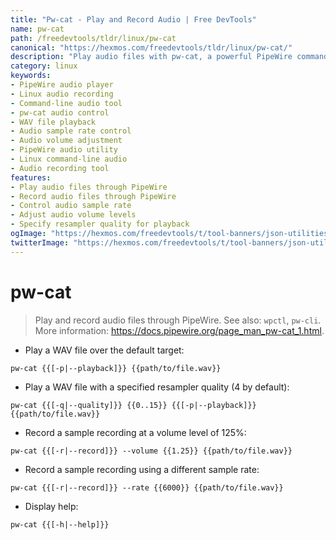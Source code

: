 ```yaml
---
title: "Pw-cat - Play and Record Audio | Free DevTools"
name: pw-cat
path: /freedevtools/tldr/linux/pw-cat
canonical: "https://hexmos.com/freedevtools/tldr/linux/pw-cat/"
description: "Play audio files with pw-cat, a powerful PipeWire command-line tool. Control audio playback and recording on Linux systems with ease. Free online tool, no registration required."
category: linux
keywords:
- PipeWire audio player
- Linux audio recording
- Command-line audio tool
- pw-cat audio control
- WAV file playback
- Audio sample rate control
- Audio volume adjustment
- PipeWire audio utility
- Linux command-line audio
- Audio recording tool
features:
- Play audio files through PipeWire
- Record audio files through PipeWire
- Control audio sample rate
- Adjust audio volume levels
- Specify resampler quality for playback
ogImage: "https://hexmos.com/freedevtools/t/tool-banners/json-utilities-banner.png"
twitterImage: "https://hexmos.com/freedevtools/t/tool-banners/json-utilities-banner.png"
---
```


# pw-cat

> Play and record audio files through PipeWire.
> See also: `wpctl`, `pw-cli`.
> More information: <https://docs.pipewire.org/page_man_pw-cat_1.html>.

- Play a WAV file over the default target:

`pw-cat {{[-p|--playback]}} {{path/to/file.wav}}`

- Play a WAV file with a specified resampler quality (4 by default):

`pw-cat {{[-q|--quality]}} {{0..15}} {{[-p|--playback]}} {{path/to/file.wav}}`

- Record a sample recording at a volume level of 125%:

`pw-cat {{[-r|--record]}} --volume {{1.25}} {{path/to/file.wav}}`

- Record a sample recording using a different sample rate:

`pw-cat {{[-r|--record]}} --rate {{6000}} {{path/to/file.wav}}`

- Display help:

`pw-cat {{[-h|--help]}}`
